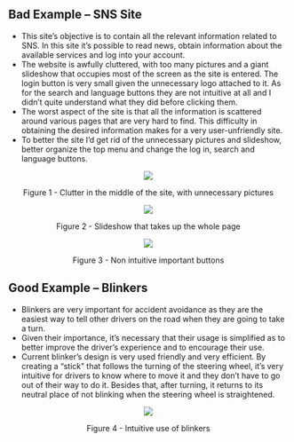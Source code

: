 ## Bad Example – SNS Site

 - This site’s objective is to contain all the relevant information related to SNS. In this site it’s possible to read news, obtain information about the available services and log into your account. 
 - The website is awfully cluttered, with too many pictures and a giant slideshow that occupies most of the screen as the site is entered. The login button is very small given the unnecessary logo attached to it. As for the search and language buttons they are not intuitive at all and I didn’t quite understand what they did before clicking them. 
 - The worst aspect of the site is that all the information is scattered around various pages that are very hard to find. This difficulty in obtaining the desired information makes for a very user-unfriendly site. 
 - To better the site I’d get rid of the unnecessary pictures and slideshow, better organize the top menu and change the log in, search and language buttons.

<p alt="Figure 1 - Clutter in the middle of the site, with unnecessary pictures" style="width: 100%; text-align: center;">
    <img src="/IPM/assignments/ines1/1.png" style=" max-width: 50%"/>
    <p style="width: 100%; text-align: center;">Figure 1 - Clutter in the middle of the site, with unnecessary pictures</p>
</p>
<p alt="Figure 2 - Slideshow that takes up the whole page" style="width: 100%; text-align: center;">
    <img src="/IPM/assignments/ines1/2.png" style=" max-width: 50%"/>
    <p style="width: 100%; text-align: center;">Figure 2 - Slideshow that takes up the whole page</p>
</p>
<p alt="Figure 3 - Non intuitive important buttons" style="width: 100%; text-align: center;">
    <img src="/IPM/assignments/ines1/3.png" style=" max-width: 50%"/>
    <p style="width: 100%; text-align: center;">Figure 3 - Non intuitive important buttons</p>
</p>

## Good Example – Blinkers

 - Blinkers are very important for accident avoidance as they are the easiest way to tell other drivers on the road when they are going to take a turn. 
 - Given their importance, it’s necessary that their usage is simplified as to better improve the driver’s experience and to encourage their use. 
 - Current blinker’s design is very used friendly and very efficient. By creating a “stick” that follows the turning of the steering wheel, it’s very intuitive for drivers to know where to move it and they don’t have to go out of their way to do it. Besides that, after turning, it returns to its neutral place of not blinking when the steering wheel is straightened.

<p alt="Figure 4 - Intuitive use of blinkers" style="width: 100%; text-align: center;">
    <img src="/IPM/assignments/ines1/4.png" style=" max-width: 50%"/>
    <p style="width: 100%; text-align: center;">Figure 4 - Intuitive use of blinkers</p>
</p>